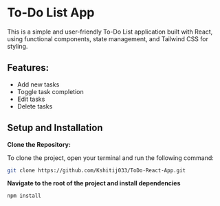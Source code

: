 # To-Do List App

This is a simple and user-friendly To-Do List application built with React, using functional components, state management, and Tailwind CSS for styling.

## Features:
- Add new tasks
- Toggle task completion
- Edit tasks
- Delete tasks

## Setup and Installation

**Clone the Repository:**

To clone the project, open your terminal and run the following command:

```bash
git clone https://github.com/Kshitij033/ToDo-React-App.git

```

**Navigate to the root of the project and install dependencies**

```bash
npm install

```
